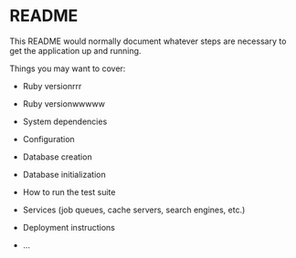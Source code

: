 # README

This README would normally document whatever steps are necessary to get the
application up and running.

Things you may want to cover:

* Ruby versionrrr
* Ruby versionwwwww

* System dependencies

* Configuration

* Database creation

* Database initialization

* How to run the test suite

* Services (job queues, cache servers, search engines, etc.)

* Deployment instructions

* ...
